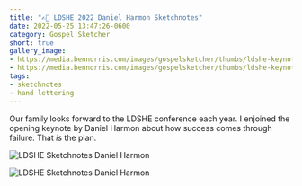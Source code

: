 ```yaml
---
title: "✍🏻 LDSHE 2022 Daniel Harmon Sketchnotes"
date: 2022-05-25 13:47:26-0600
category: Gospel Sketcher
short: true
gallery_image:
- https://media.bennorris.com/images/gospelsketcher/thumbs/ldshe-keynote-sketchnote-01.jpg
- https://media.bennorris.com/images/gospelsketcher/thumbs/ldshe-keynote-sketchnote-02.jpg
tags:
- sketchnotes
- hand lettering
---
```


Our family looks forward to the LDSHE conference each year. I enjoined the opening keynote by Daniel Harmon about how success comes through failure. That _is_ the plan.

![LDSHE Sketchnotes Daniel Harmon](https://media.bennorris.com/images/gospelsketcher/ldshe/2022/ldshe-keynote-sketchnote-01.jpg)

![LDSHE Sketchnotes Daniel Harmon](https://media.bennorris.com/images/gospelsketcher/ldshe/2022/ldshe-keynote-sketchnote-02.jpg)
